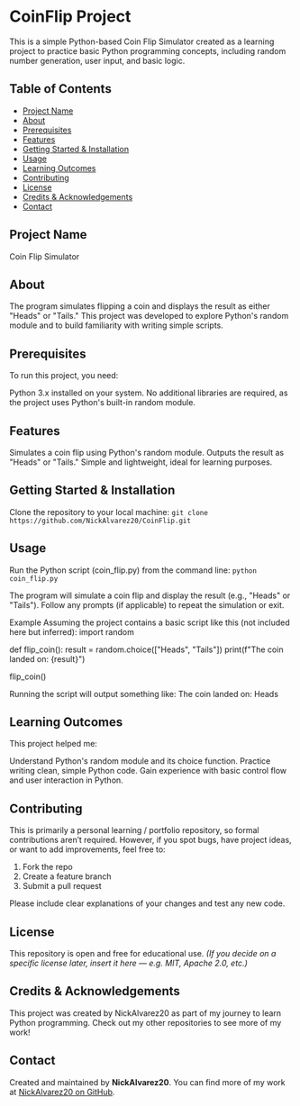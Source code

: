 # CoinFlip Project

This is a simple Python-based Coin Flip Simulator created as a learning project to practice basic Python programming concepts, including random number generation, user input, and basic logic. 

## Table of Contents
- [Project Name](#project-name)  
- [About](#about)  
- [Prerequisites](#prerequisites)
- [Features](#features) 
- [Getting Started & Installation](#getting-started--installation)  
- [Usage](#usage)   
- [Learning Outcomes](#learning-outcomes)  
- [Contributing](#contributing)  
- [License](#license)
- [Credits & Acknowledgements](#credits--acknowledgements)  
- [Contact](#contact)

## Project Name
Coin Flip Simulator

## About
The program simulates flipping a coin and displays the result as either "Heads" or "Tails." This project was developed to explore Python's random module and to build familiarity with writing simple scripts.


## Prerequisites
To run this project, you need:

Python 3.x installed on your system.
No additional libraries are required, as the project uses Python's built-in random module.

## Features
Simulates a coin flip using Python's random module.
Outputs the result as "Heads" or "Tails."
Simple and lightweight, ideal for learning purposes.


## Getting Started & Installation

Clone the repository to your local machine:
`git clone https://github.com/NickAlvarez20/CoinFlip.git`

## Usage

Run the Python script (coin_flip.py) from the command line:
`python coin_flip.py`


The program will simulate a coin flip and display the result (e.g., "Heads" or "Tails").
Follow any prompts (if applicable) to repeat the simulation or exit.

Example
Assuming the project contains a basic script like this (not included here but inferred):
import random

def flip_coin():
    result = random.choice(["Heads", "Tails"])
    print(f"The coin landed on: {result}")

flip_coin()

Running the script will output something like:
The coin landed on: Heads


## Learning Outcomes

This project helped me:

Understand Python's random module and its choice function.
Practice writing clean, simple Python code.
Gain experience with basic control flow and user interaction in Python.

## Contributing
This is primarily a personal learning / portfolio repository, so formal contributions aren’t required. However, if you spot bugs, have project ideas, or want to add improvements, feel free to:

1. Fork the repo
2. Create a feature branch
3. Submit a pull request

Please include clear explanations of your changes and test any new code.

## License

This repository is open and free for educational use.
*(If you decide on a specific license later, insert it here — e.g. MIT, Apache 2.0, etc.)*

## Credits & Acknowledgements

This project was created by NickAlvarez20 as part of my journey to learn Python programming. Check out my other repositories to see more of my work!

## Contact
Created and maintained by **NickAlvarez20**.
You can find more of my work at [NickAlvarez20 on GitHub](https://github.com/NickAlvarez20).
